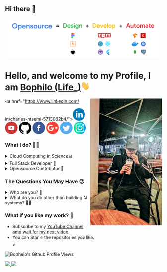## Hi there 👋

<img src="https://github.com/bophelo99/bophelo99/blob/master/linkedin_banner.png" />

<h1>Hello, and welcome to my Profile, I am <a href="https://bophelo99.github.io/">Bophilo (Life_)</a><img src="https://raw.githubusercontent.com/ABSphreak/ABSphreak/master/gifs/Hi.gif" width="30px" height="30px"></h1>
<img align='right' src="https://github.com/bophelo99/bophelo99/blob/master/my_image.jpeg" width="230" />

<a href="https://www.linkedin.com/


in/charles-ntsemi-5713062b4/"><img src="https://github.com/bophelo99/bophelo99/blob/master/logos/linkedin.png" width="40" /></a>
<a href="https://www.youtube.com/@codezero99"><img src="https://github.com/bophelo99/bophelo99/blob/master/logos/youtube-logo.png" width="40" /></a>
<a href="https://github.com/bophelo99"><img src="https://github.com/bophelo99/bophelo99/blob/master/logos/github-logo.png" width="40" /></a>
<a href="https://www.facebook.com/BopheloNtsemi/"><img src="https://github.com/bophelo99/bophelo99/blob/master/logos/facebook.png" width="40" /></a>
<a href="ntsemibophilo@gmail.com"><img src="https://github.com/bophelo99/bophelo99/blob/master/logos/google-plus.png" width="40" /></a>
<a href="https://x.com/Bvby_Lyf"><img src="https://github.com/bophelo99/bophelo99/blob/master/logos/twitter.png" width="40" /></a>
<a href="https://www.instagram.com/bvby_lyf/"><img src="https://github.com/bophelo99/bophelo99/blob/master/logos/instagram.png" width="40" /></a>

<h3>What I do? 👨‍💻</h3>
<details>
<summary> Cloud Computing in Science📊</summary>
<ul>
  <li><a href="https://github.com/witseie-elen4020 Hight-Performance-Cloud-Computing-Poject-1TB-Data-Analytic-">HPC Cloud-Computing</a></li>
  <li>Many more on and out of Github...</li>
</ul>
</details>
<details>
<summary>Full Stack Developer 🍥</summary>
  <ul>
    <li><a href="https://github.com/bophelo99/masterPortfolio">masterPortfolio</a></li>
    <li>Many more on and out of Github...</li>
  </ul>
</details>

<details>
<summary>Opensource Contributor 📝</summary>
  <ul>
    <li>You can get detailed information of my contributions <a href="https://bophelo99.github.io/opensource">here</a>.</li>
    <li>You can also scroll down and get the information on my <a href="https://github.com/bophelo99">github profile</a>.</li>
  </ul>
</details>

<h3>The Questions You May Have 😕</h3>
<details>
  <summary>Who are you? 👨</summary>
  <pre>
  A passionate individual who always thrive to work on end to end products which develop sustainable and scalable social and
  technical systems to create impact.<br>
  My name describes my qualities,
    B: Bold and innovative
    O: Open-minded to create new things
    P: Persistent and hardworking
    H: Humble and highly precise
    I: Intelligent and inquisitive
    L: Lifelong learner
    O: Optimistic and opportunity-seeker
  </pre>
</details>
<details>
<summary>What do you do other than building AI systems? 💁‍♂️</summary>
  <ul>
    <li>I leanrn and design, build and deploy websites. Whenever I am free, I am used to create designs in Flutter.</li>
  </ul>
</details>

<h3>What if you like my work? 🤩</h3>
<ul>
  <li>Subscribe to my <a href="https://www.youtube.com/@codezero99">YouTube Channel, amd wait for my next video</a>.</li>
  <li>You can Star ⭐ the repositories you like.</li>>
</ul>

![Bophelo's Github Profile Views](https://komarev.com/ghpvc/?username=bophelo99&color=blueviolet)  


<a href="https://github.com/jstrieb/github-stats">

![](https://github.com/bophelo99/bophelo99/blob/master/generated/overview.svg)
![](https://github.com/bophelo99/bophelo99/blob/master/generated/languages.svg)

</a>
<!-- [![Ashutosh's Github Stats](https://github-readme-stats.vercel.app/api?username=bophelo99&show_icons=true&count_private=true)](https://github.com/bophelo99/github-readme-stats)   -->
